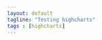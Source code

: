 ```yaml
---
layout: default
tagline: "Testing highcharts"
tags : [highcharts]
---
```

<script type="text/javascript" src="http://code.jquery.com/jquery-1.9.1.min.js"></script>
<script type="text/javascript" src="http://code.highcharts.com/highcharts.js"></script>
<script type="text/javascript" src="http://code.highcharts.com/modules/data.js"></script>

<div id="container0" style="width: 600px; height: 400px; margin: 1em 1em; float: left;"></div>
<div id="container1" style="width: 600px; height: 400px; margin: 1em 1em; float: left;"></div>
<div id="container2" style="width: 600px; height: 400px; margin: 1em 1em; float: left;"></div>
<div id="container3" style="width: 600px; height: 400px; margin: 1em 1em; float: left;"></div>
<div id="container4" style="width: 600px; height: 400px; margin: 1em 1em; float: left;"></div>
<div id="container5" style="width: 600px; height: 400px; margin: 1em 1em; float: left;"></div>
<div id="container6" style="width: 600px; height: 400px; margin: 1em 1em; float: left;"></div>
<script type="text/javascript">

databr0s = [
{  csvfile:  '/spins/assets/fmri_0.csv',  div:  "#container0",  x:  "Week Number",  title:  "Mean",               y: "mean"    },
{  csvfile:  '/spins/assets/fmri_1.csv',  div:  "#container1",  x:  "Week Number",  title:  "Standard Deviation", y: "stddev"  },
{  csvfile:  '/spins/assets/fmri_2.csv',  div:  "#container2",  x:  "Week Number",  title:  "% fluctuation",      y: "% fluctuation"  },
{  csvfile:  '/spins/assets/fmri_3.csv',  div:  "#container3",  x:  "Week Number",  title:  "Drift",              y: "Drift"          },
{  csvfile:  '/spins/assets/fmri_4.csv',  div:  "#container4",  x:  "Week Number",  title:  "SNR",                y: "SNR"            },
{  csvfile:  '/spins/assets/fmri_5.csv',  div:  "#container5",  x:  "Week Number",  title:  "SFNR",               y: "SFNR"           },
{  csvfile:  '/spins/assets/fmri_6.csv',  div:  "#container6",  x:  "Week Number",  title:  "RDC",                y: "RDC"            },
]; 

//$(function () {
  for (var i = 0; i < databr0s.length; i++ ) {
    (function (bro) {
      $.get(bro.csvfile, function(csv) {
        $(bro.div).highcharts({
          chart: { type: 'line' },
          data:  { csv: csv },
          title: { text: bro.title },
          yAxis: { title: { text: bro.y } }, 
          xAxis: { title: { text: bro.x } }
          });
      }, "text");
    })(bro = databr0s[i]); 
  }
//});
</script>
